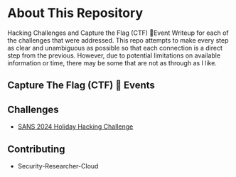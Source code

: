# About This Repository 
Hacking Challenges and Capture the Flag (CTF) 🚩Event Writeup for each of the challenges that were addressed. This repo
attempts to make every step as clear and unambiguous as possible so that each connection is a direct step from the 
previous. However, due to potential limitations on available information or time, there may be some that are not as 
through as I like.

## Capture The Flag (CTF) 🚩 Events

## Challenges
- [SANS 2024 Holiday Hacking Challenge](Challenges/SANS%20Holiday%20Hacking%20Challenge%202024/Challenges/2024%20SANS%20Holiday%20Hacking%20Challenge.md)

## Contributing 
- Security-Researcher-Cloud
